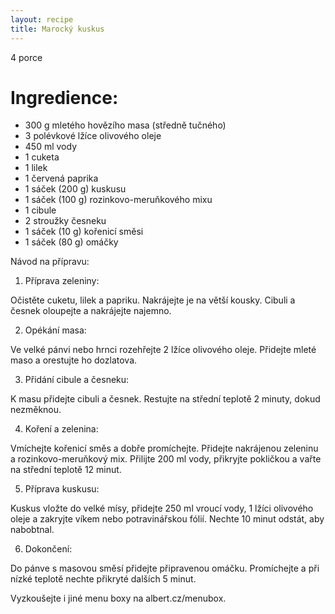 ```yaml
---
layout: recipe
title: Marocký kuskus
---
```

4 porce


# Ingredience:
  
- 300 g mletého hovězího masa (středně tučného)  
- 3 polévkové lžíce olivového oleje  
- 450 ml vody  
- 1 cuketa  
- 1 lilek  
- 1 červená paprika  
- 1 sáček (200 g) kuskusu  
- 1 sáček (100 g) rozinkovo-meruňkového mixu  
- 1 cibule  
- 2 stroužky česneku  
- 1 sáček (10 g) kořenicí směsi  
- 1 sáček (80 g) omáčky  

Návod na přípravu:
  
1. Příprava zeleniny:
 
Očistěte cuketu, lilek a papriku. Nakrájejte je na větší kousky. Cibuli a česnek oloupejte a nakrájejte najemno.  

2. Opékání masa:

Ve velké pánvi nebo hrnci rozehřejte 2 lžíce olivového oleje. Přidejte mleté maso a orestujte ho dozlatova.  

3. Přidání cibule a česneku:

K masu přidejte cibuli a česnek. Restujte na střední teplotě 2 minuty, dokud nezměknou.  

4. Koření a zelenina:

Vmíchejte kořenicí směs a dobře promíchejte. Přidejte nakrájenou zeleninu a rozinkovo-meruňkový mix. Přilijte 200 ml vody, přikryjte pokličkou a vařte na střední teplotě 12 minut.  

5. Příprava kuskusu:
 
Kuskus vložte do velké mísy, přidejte 250 ml vroucí vody, 1 lžíci olivového oleje a zakryjte víkem nebo potravinářskou fólií. Nechte 10 minut odstát, aby nabobtnal.  

6. Dokončení:
 
Do pánve s masovou směsí přidejte připravenou omáčku. Promíchejte a při nízké teplotě nechte přikryté dalších 5 minut.  

Vyzkoušejte i jiné menu boxy na albert.cz/menubox.
